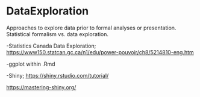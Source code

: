 # DataExploration
Approaches to explore data prior to formal analyses or presentation.  
Statistical formalism vs. data exploration.   

-Statistics Canada Data Exploration; https://www150.statcan.gc.ca/n1/edu/power-pouvoir/ch8/5214810-eng.htm  

-ggplot within .Rmd  

-Shiny; 
https://shiny.rstudio.com/tutorial/  

https://mastering-shiny.org/



